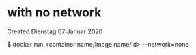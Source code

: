 # with no network
Created Dienstag 07 Januar 2020

$ docker run <container name/image name/id> --network=none


